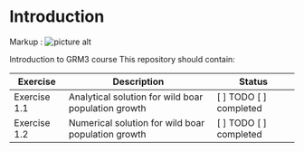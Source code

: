 Introduction
===================
Markup : ![picture alt](https://github.com/BCampforts/Introduction/blob/master/Picture1.png "Repository containing solution to exercises GRM3 2018")

Introduction to GRM3 course
This repository should contain: 

Exercise	  | Description	|	Status
------------- | ------------	| -------------
Exercise 1.1 |	Analytical solution for wild boar population growth	|  [ ] TODO  [ ] completed 
Exercise 1.2 |	Numerical solution for wild boar population growth	|  [ ] TODO  [ ] completed 